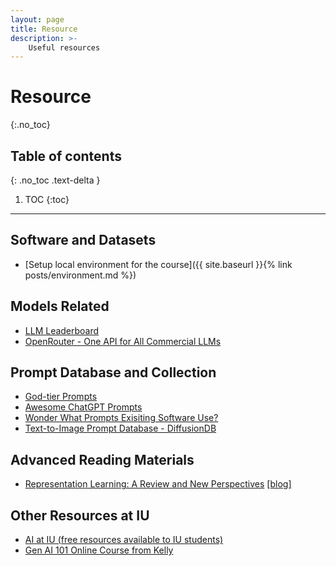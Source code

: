 ```yaml
---
layout: page
title: Resource
description: >-
    Useful resources
---
```


# Resource
{:.no_toc}

## Table of contents
{: .no_toc .text-delta }

1. TOC
{:toc}

---
## Software and Datasets
- [Setup local environment for the course]({{ site.baseurl }}{% link posts/environment.md %})

## Models Related
- [LLM Leaderboard](https://aider.chat/docs/leaderboards/)
- [OpenRouter - One API for All Commercial LLMs]([https://openrouter.ai](https://openrouter.ai/))

## Prompt Database and Collection
- [God-tier Prompts](https://www.godtierprompts.com/)
- [Awesome ChatGPT Prompts](https://github.com/f/awesome-chatgpt-prompts)
- [Wonder What Prompts Exisiting Software Use?](https://github.com/x1xhlol/system-prompts-and-models-of-ai-tools)
- [Text-to-Image Prompt Database - DiffusionDB](https://github.com/poloclub/diffusiondb)

## Advanced Reading Materials
- [Representation Learning: A Review and New
Perspectives](https://arxiv.org/pdf/1206.5538) [[blog]](https://www.cs.cmu.edu/~vcirik/blog/2016/representation-learning-a-review-and-new-perspectives/)

## Other Resources at IU
- [AI at IU (free resources available to IU students)](https://uits.iu.edu/ai/index.html)
- [Gen AI 101 Online Course from Kelly](https://news.iu.edu/live/news/46288-iu-launches-free-genai-course-for-anyone-with-an)